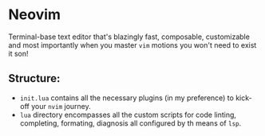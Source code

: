 # Neovim
Terminal-base text editor that's blazingly fast, composable, customizable and most importantly when you master `vim` motions you won't need to exist it son!

## Structure:
- `init.lua` contains all the necessary plugins (in my preference) to kick-off your `nvim` journey.
- `lua` directory encompasses all the custom scripts for code linting, completing, formating, diagnosis all configured by th means of `lsp`.
